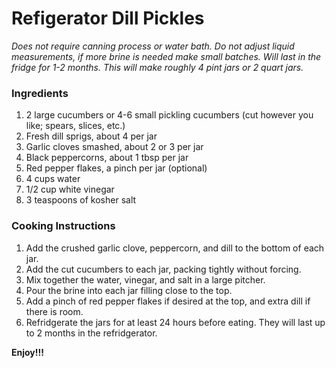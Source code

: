# Refigerator Dill Pickles

*Does not require canning process or water bath. Do not adjust liquid measurements, if more brine is needed make small batches. Will last in the fridge for 1-2 months. This will make roughly 4 pint jars or 2 quart jars.*

### Ingredients
1. 2 large cucumbers or 4-6 small pickling cucumbers (cut however you like; spears, slices, etc.)
2. Fresh dill sprigs, about 4 per jar
3. Garlic cloves smashed, about 2 or 3 per jar
4. Black peppercorns, about 1 tbsp per jar
5. Red pepper flakes, a pinch per jar (optional)
6. 4 cups water
7. 1/2 cup white vinegar
8. 3 teaspoons of kosher salt

### Cooking Instructions

1. Add the crushed garlic clove, peppercorn, and dill to the bottom of each jar.
2. Add the cut cucumbers to each jar, packing tightly without forcing.
3. Mix together the water, vinegar, and salt in a large pitcher.
4. Pour the brine into each jar filling close to the top.
5. Add a pinch of red pepper flakes if desired at the top, and extra dill if there is room.
6. Refridgerate the jars for at least 24 hours before eating. They will last up to 2 months in the refridgerator.

**Enjoy!!!**

